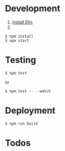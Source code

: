 # Development

1. [Install Elm](https://guide.elm-lang.org/install/elm.html)
2.
```
$ npm install
$ npm start
```

# Testing

```
$ npm test
```

or

```
$ npm test -- --watch
```

# Deployment

```
$ npm run build
```

# Todos
